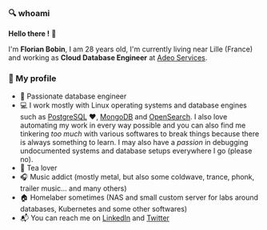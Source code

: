 ### :mag: whoami

**Hello there !** :raising_hand:

I'm **Florian Bobin**, I am 28 years old, I'm currently living near Lille (France) and working as **Cloud Database Engineer** at [Adeo Services](https://www.adeo.com/).

### :rocket: My profile

* :construction_worker: Passionate database engineer
* :computer: I work mostly with Linux operating systems and database engines such as [PostgreSQL](https://www.postgresql.org/) :heart:, [MongoDB](https://www.mongodb.com/) and [OpenSearch](https://opensearch.org/). I also love automating my work in every way possible and you can also find me tinkering *too much* with various softwares to break things because there is always something to learn. I may also have a *passion* in debugging undocumented systems and database setups everywhere I go (please no).
* :tea: Tea lover
* :headphones: Music addict (mostly metal, but also some coldwave, trance, phonk, trailer music... and many others)
* :house: Homelaber sometimes (NAS and small custom server for labs around databases, Kubernetes and some other softwares)
* :mailbox_with_mail: You can reach me on [LinkedIn](https://www.linkedin.com/in/florian-bobin/) and [Twitter](https://twitter.com/fbn587)

<!--
**f-bn/f-bn** is a ✨ _special_ ✨ repository because its `README.md` (this file) appears on your GitHub profile.

Here are some ideas to get you started:

- 🔭 I’m currently working on ...
- 🌱 I’m currently learning ...
- 👯 I’m looking to collaborate on ...
- 🤔 I’m looking for help with ...
- 💬 Ask me about ...
- 📫 How to reach me: ...
- 😄 Pronouns: ...
- ⚡ Fun fact: ...
-->
